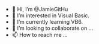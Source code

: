 - 👋 Hi, I’m @JamieGitHu
- 👀 I’m interested in Visual Basic.
- 🌱 I’m currently learning VB6.
- 💞️ I’m looking to collaborate on ...
- 📫 How to reach me ...

<!---
JamieGitHu/JamieGitHu is a ✨ special ✨ repository because its `README.md` (this file) appears on your GitHub profile.
You can click the Preview link to take a look at your changes.
--->
